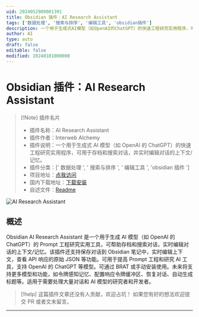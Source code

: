 ```yaml
---
uid: 2024052909001391
title: Obsidian 插件：AI Research Assistant
tags: ['数据处理', '搜索与排序', '编辑工具', 'obsidian插件']
description: 一个用于生成式AI模型（如OpenAI的ChatGPT）的快速工程研究实用程序，可用于存档和搜索对话，并实时编辑对话的上下文/记忆。
author: AI
type: auto
draft: false
editable: false
modified: 20240101000000
---
```


# Obsidian 插件：AI Research Assistant

> [!Note] 插件名片
> - 插件名称：AI Research Assistant
> - 插件作者：Interweb Alchemy
> - 插件说明：一个用于生成式 AI 模型（如 OpenAI 的 ChatGPT）的快速工程研究实用程序，可用于存档和搜索对话，并实时编辑对话的上下文/记忆。
> - 插件分类：[' 数据处理 ', ' 搜索与排序 ', ' 编辑工具 ', 'obsidian 插件 ']
> - 项目地址：[点我访问](https://github.com/InterwebAlchemy/obsidian-ai-research-assistant)
> - 国内下载地址：[下载安装](https://pkmer.cn/products/plugin/pluginMarket/?ai-research-assistant)
> - 自述文件：[Readme](https://ghproxy.net/https://raw.githubusercontent.com/InterwebAlchemy/obsidian-ai-research-assistant/main/README.md)

![AI Research Assistant](https://cdn.pkmer.cn/covers/ai-research-assistant.png!pkmer)

## 概述

Obsidian AI Research Assistant 是一个用于生成 AI 模型（如 OpenAI 的 ChatGPT）的 Prompt 工程研究实用工具，可帮助存档和搜索对话，实时编辑对话的上下文/记忆。该插件还支持保存对话到 Obsidian 笔记中，实时编辑上下文，查看 API 响应的原始 JSON 等功能。可用于提高 Prompt 工程和研究 AI 工具，支持 OpenAI 的 ChatGPT 等模型。可通过 BRAT 或手动安装使用。未来将支持更多模型和功能，如令牌感知记忆、配置响应令牌缓冲区、恢复对话、自动生成标题等。适用于需要处理大量对话和 AI 模型的研究者和开发者。

> [!help]
> 这篇插件文章还没有人贡献，欢迎占坑！
> 如果您有好的想法欢迎提交 PR 或者文末留言。

---



